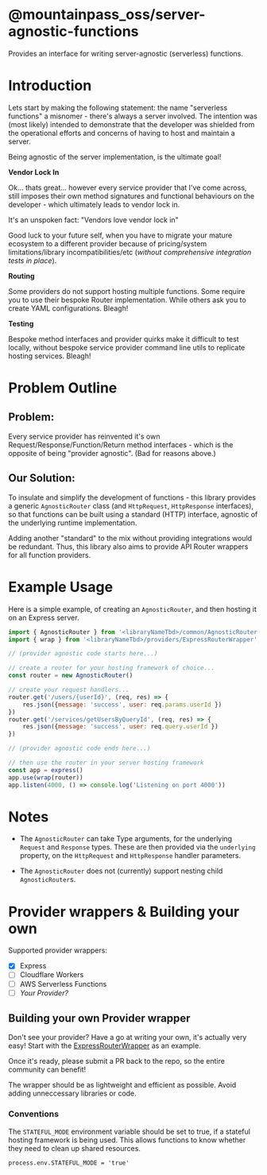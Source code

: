 # @mountainpass_oss/server-agnostic-functions

Provides an interface for writing server-agnostic (serverless) functions.

# Introduction

Lets start by making the following statement: the name "serverless functions" a misnomer - there's always a server involved. The intention was (most likely) intended to demonstrate that the developer was shielded from the operational efforts and concerns of having to host and maintain a server.

Being agnostic of the server implementation, is the ultimate goal!

**Vendor Lock In**

Ok... thats great... however every service provider that I've come across, still imposes their own method signatures and functional behaviours on the developer - which ultimately leads to vendor lock in. 

It's an unspoken fact: "Vendors love vendor lock in"

Good luck to your future self, when you have to migrate your mature ecosystem to a different provider because of pricing/system limitations/library incompatibilities/etc  (*without comprehensive integration tests in place*).

**Routing**

Some providers do not support hosting multiple functions. Some require you to use their bespoke Router implementation. While others ask you to create YAML configurations. Bleagh!

**Testing**

Bespoke method interfaces and provider quirks make it difficult to test locally, without bespoke service provider command line utils to replicate hosting services. Bleagh!

# Problem Outline

## Problem: 

Every service provider has reinvented it's own Request/Response/Function/Return method interfaces - which is the opposite of being "provider agnostic". (Bad for reasons above.)

## Our Solution:

To insulate and simplify the development of functions - this library provides a generic `AgnosticRouter` class (and `HttpRequest`, `HttpResponse` interfaces), so that functions can be built using a standard (HTTP) interface, agnostic of the underlying runtime implementation.

Adding another "standard" to the mix without providing integrations would be redundant. Thus, this library also aims to provide API Router wrappers for all function providers.

# Example Usage

Here is a simple example, of creating an `AgnosticRouter`, and then hosting it on an Express server.

```javascript
import { AgnosticRouter } from '<libraryNameTbd>/common/AgnosticRouter';
import { wrap } from '<libraryNameTbd>/providers/ExpressRouterWrapper';

// (provider agnostic code starts here...)

// create a router for your hosting framework of choice...
const router = new AgnosticRouter()

// create your request handlers...
router.get('/users/{userId}', (req, res) => {
    res.json({message: 'success', user: req.params.userId })
})
router.get('/services/getUsersByQueryId', (req, res) => {
    res.json({message: 'success', user: req.query.userId })
})

// (provider agnostic code ends here...)

// then use the router in your server hosting framework
const app = express()
app.use(wrap(router))
app.listen(4000, () => console.log('Listening on port 4000'))
```

# Notes

- The `AgnosticRouter` can take Type arguments, for the underlying `Request` and `Response` types. These are then provided via the `underlying` property, on the `HttpRequest` and `HttpResponse` handler parameters.

- The `AgnosticRouter` does not (currently) support nesting child `AgnosticRouter`s.

# Provider wrappers & Building your own

Supported provider wrappers:

- [x] Express
- [ ] Cloudflare Workers
- [ ] AWS Serverless Functions
- [ ] *Your Provider?*

## Building your own Provider wrapper

Don't see your provider? Have a go at writing your own, it's actually very easy! Start with the [ExpressRouterWrapper](src/providers/ExpressRouterWrapper.ts) as an example.

Once it's ready, please submit a PR back to the repo, so the entire community can benefit!

The wrapper should be as lightweight and efficient as possible. Avoid adding unneccessary libraries or code.

### Conventions

The `STATEFUL_MODE` environment variable should be set to true, if a stateful hosting framework is being used. This allows functions to know whether they need to clean up shared resources.

```
process.env.STATEFUL_MODE = 'true'
```